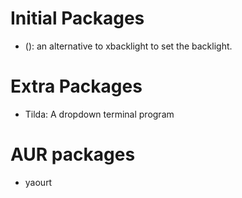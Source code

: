 # Initial Packages

- (): an alternative to xbacklight to set the backlight.

# Extra Packages

- Tilda: A dropdown terminal program

# AUR packages

- yaourt
